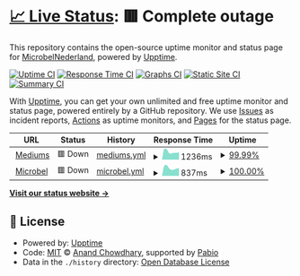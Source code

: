 # [📈 Live Status](https://MicrobelNederland.github.io/WebUptime): <!--live status--> **🟥 Complete outage**

This repository contains the open-source uptime monitor and status page for [MicrobelNederland](https://MicrobelNederland.github.io/WebUptime), powered by [Upptime](https://github.com/upptime/upptime).

[![Uptime CI](https://github.com/MicrobelNederland/WebUptime/workflows/Uptime%20CI/badge.svg)](https://github.com/MicrobelNederland/WebUptime/actions?query=workflow%3A%22Uptime+CI%22)
[![Response Time CI](https://github.com/MicrobelNederland/WebUptime/workflows/Response%20Time%20CI/badge.svg)](https://github.com/MicrobelNederland/WebUptime/actions?query=workflow%3A%22Response+Time+CI%22)
[![Graphs CI](https://github.com/MicrobelNederland/WebUptime/workflows/Graphs%20CI/badge.svg)](https://github.com/MicrobelNederland/WebUptime/actions?query=workflow%3A%22Graphs+CI%22)
[![Static Site CI](https://github.com/MicrobelNederland/WebUptime/workflows/Static%20Site%20CI/badge.svg)](https://github.com/MicrobelNederland/WebUptime/actions?query=workflow%3A%22Static+Site+CI%22)
[![Summary CI](https://github.com/MicrobelNederland/WebUptime/workflows/Summary%20CI/badge.svg)](https://github.com/MicrobelNederland/WebUptime/actions?query=workflow%3A%22Summary+CI%22)

With [Upptime](https://upptime.js.org), you can get your own unlimited and free uptime monitor and status page, powered entirely by a GitHub repository. We use [Issues](https://github.com/MicrobelNederland/WebUptime/issues) as incident reports, [Actions](https://github.com/MicrobelNederland/WebUptime/actions) as uptime monitors, and [Pages](https://MicrobelNederland.github.io/WebUptime) for the status page.

<!--start: status pages-->
<!-- This summary is generated by Upptime (https://github.com/upptime/upptime) -->
<!-- Do not edit this manually, your changes will be overwritten -->
<!-- prettier-ignore -->
| URL | Status | History | Response Time | Uptime |
| --- | ------ | ------- | ------------- | ------ |
| <img alt="" src="https://icons.duckduckgo.com/ip3/www.mediums.nl.ico" height="13"> [Mediums](https://www.mediums.nl) | 🟥 Down | [mediums.yml](https://github.com/MicrobelNederland/WebUptime/commits/HEAD/history/mediums.yml) | <details><summary><img alt="Response time graph" src="./graphs/mediums/response-time-week.png" height="20"> 1236ms</summary><br><a href="https://MicrobelNederland.github.io/WebUptime/history/mediums"><img alt="Response time 1204" src="https://img.shields.io/endpoint?url=https%3A%2F%2Fraw.githubusercontent.com%2FMicrobelNederland%2FWebUptime%2FHEAD%2Fapi%2Fmediums%2Fresponse-time.json"></a><br><a href="https://MicrobelNederland.github.io/WebUptime/history/mediums"><img alt="24-hour response time 1155" src="https://img.shields.io/endpoint?url=https%3A%2F%2Fraw.githubusercontent.com%2FMicrobelNederland%2FWebUptime%2FHEAD%2Fapi%2Fmediums%2Fresponse-time-day.json"></a><br><a href="https://MicrobelNederland.github.io/WebUptime/history/mediums"><img alt="7-day response time 1236" src="https://img.shields.io/endpoint?url=https%3A%2F%2Fraw.githubusercontent.com%2FMicrobelNederland%2FWebUptime%2FHEAD%2Fapi%2Fmediums%2Fresponse-time-week.json"></a><br><a href="https://MicrobelNederland.github.io/WebUptime/history/mediums"><img alt="30-day response time 1204" src="https://img.shields.io/endpoint?url=https%3A%2F%2Fraw.githubusercontent.com%2FMicrobelNederland%2FWebUptime%2FHEAD%2Fapi%2Fmediums%2Fresponse-time-month.json"></a><br><a href="https://MicrobelNederland.github.io/WebUptime/history/mediums"><img alt="1-year response time 1204" src="https://img.shields.io/endpoint?url=https%3A%2F%2Fraw.githubusercontent.com%2FMicrobelNederland%2FWebUptime%2FHEAD%2Fapi%2Fmediums%2Fresponse-time-year.json"></a></details> | <details><summary><a href="https://MicrobelNederland.github.io/WebUptime/history/mediums">99.99%</a></summary><a href="https://MicrobelNederland.github.io/WebUptime/history/mediums"><img alt="All-time uptime 99.80%" src="https://img.shields.io/endpoint?url=https%3A%2F%2Fraw.githubusercontent.com%2FMicrobelNederland%2FWebUptime%2FHEAD%2Fapi%2Fmediums%2Fuptime.json"></a><br><a href="https://MicrobelNederland.github.io/WebUptime/history/mediums"><img alt="24-hour uptime 99.94%" src="https://img.shields.io/endpoint?url=https%3A%2F%2Fraw.githubusercontent.com%2FMicrobelNederland%2FWebUptime%2FHEAD%2Fapi%2Fmediums%2Fuptime-day.json"></a><br><a href="https://MicrobelNederland.github.io/WebUptime/history/mediums"><img alt="7-day uptime 99.99%" src="https://img.shields.io/endpoint?url=https%3A%2F%2Fraw.githubusercontent.com%2FMicrobelNederland%2FWebUptime%2FHEAD%2Fapi%2Fmediums%2Fuptime-week.json"></a><br><a href="https://MicrobelNederland.github.io/WebUptime/history/mediums"><img alt="30-day uptime 99.80%" src="https://img.shields.io/endpoint?url=https%3A%2F%2Fraw.githubusercontent.com%2FMicrobelNederland%2FWebUptime%2FHEAD%2Fapi%2Fmediums%2Fuptime-month.json"></a><br><a href="https://MicrobelNederland.github.io/WebUptime/history/mediums"><img alt="1-year uptime 99.80%" src="https://img.shields.io/endpoint?url=https%3A%2F%2Fraw.githubusercontent.com%2FMicrobelNederland%2FWebUptime%2FHEAD%2Fapi%2Fmediums%2Fuptime-year.json"></a></details>
| <img alt="" src="https://icons.duckduckgo.com/ip3/www.microbel.nl.ico" height="13"> [Microbel](https://www.microbel.nl) | 🟥 Down | [microbel.yml](https://github.com/MicrobelNederland/WebUptime/commits/HEAD/history/microbel.yml) | <details><summary><img alt="Response time graph" src="./graphs/microbel/response-time-week.png" height="20"> 837ms</summary><br><a href="https://MicrobelNederland.github.io/WebUptime/history/microbel"><img alt="Response time 833" src="https://img.shields.io/endpoint?url=https%3A%2F%2Fraw.githubusercontent.com%2FMicrobelNederland%2FWebUptime%2FHEAD%2Fapi%2Fmicrobel%2Fresponse-time.json"></a><br><a href="https://MicrobelNederland.github.io/WebUptime/history/microbel"><img alt="24-hour response time 810" src="https://img.shields.io/endpoint?url=https%3A%2F%2Fraw.githubusercontent.com%2FMicrobelNederland%2FWebUptime%2FHEAD%2Fapi%2Fmicrobel%2Fresponse-time-day.json"></a><br><a href="https://MicrobelNederland.github.io/WebUptime/history/microbel"><img alt="7-day response time 837" src="https://img.shields.io/endpoint?url=https%3A%2F%2Fraw.githubusercontent.com%2FMicrobelNederland%2FWebUptime%2FHEAD%2Fapi%2Fmicrobel%2Fresponse-time-week.json"></a><br><a href="https://MicrobelNederland.github.io/WebUptime/history/microbel"><img alt="30-day response time 833" src="https://img.shields.io/endpoint?url=https%3A%2F%2Fraw.githubusercontent.com%2FMicrobelNederland%2FWebUptime%2FHEAD%2Fapi%2Fmicrobel%2Fresponse-time-month.json"></a><br><a href="https://MicrobelNederland.github.io/WebUptime/history/microbel"><img alt="1-year response time 833" src="https://img.shields.io/endpoint?url=https%3A%2F%2Fraw.githubusercontent.com%2FMicrobelNederland%2FWebUptime%2FHEAD%2Fapi%2Fmicrobel%2Fresponse-time-year.json"></a></details> | <details><summary><a href="https://MicrobelNederland.github.io/WebUptime/history/microbel">100.00%</a></summary><a href="https://MicrobelNederland.github.io/WebUptime/history/microbel"><img alt="All-time uptime 100.00%" src="https://img.shields.io/endpoint?url=https%3A%2F%2Fraw.githubusercontent.com%2FMicrobelNederland%2FWebUptime%2FHEAD%2Fapi%2Fmicrobel%2Fuptime.json"></a><br><a href="https://MicrobelNederland.github.io/WebUptime/history/microbel"><img alt="24-hour uptime 100.00%" src="https://img.shields.io/endpoint?url=https%3A%2F%2Fraw.githubusercontent.com%2FMicrobelNederland%2FWebUptime%2FHEAD%2Fapi%2Fmicrobel%2Fuptime-day.json"></a><br><a href="https://MicrobelNederland.github.io/WebUptime/history/microbel"><img alt="7-day uptime 100.00%" src="https://img.shields.io/endpoint?url=https%3A%2F%2Fraw.githubusercontent.com%2FMicrobelNederland%2FWebUptime%2FHEAD%2Fapi%2Fmicrobel%2Fuptime-week.json"></a><br><a href="https://MicrobelNederland.github.io/WebUptime/history/microbel"><img alt="30-day uptime 100.00%" src="https://img.shields.io/endpoint?url=https%3A%2F%2Fraw.githubusercontent.com%2FMicrobelNederland%2FWebUptime%2FHEAD%2Fapi%2Fmicrobel%2Fuptime-month.json"></a><br><a href="https://MicrobelNederland.github.io/WebUptime/history/microbel"><img alt="1-year uptime 100.00%" src="https://img.shields.io/endpoint?url=https%3A%2F%2Fraw.githubusercontent.com%2FMicrobelNederland%2FWebUptime%2FHEAD%2Fapi%2Fmicrobel%2Fuptime-year.json"></a></details>

<!--end: status pages-->

[**Visit our status website →**](https://MicrobelNederland.github.io/WebUptime)

## 📄 License

- Powered by: [Upptime](https://github.com/upptime/upptime)
- Code: [MIT](./LICENSE) © [Anand Chowdhary](https://anandchowdhary.com), supported by [Pabio](https://pabio.com)
- Data in the `./history` directory: [Open Database License](https://opendatacommons.org/licenses/odbl/1-0/)
